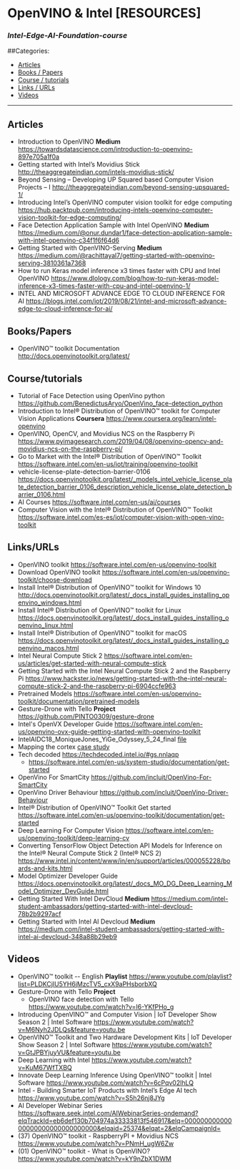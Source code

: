 # OpenVINO & Intel [RESOURCES]
### *Intel-Edge-AI-Foundation-course*

##Categories:
* [Articles](#Articles)
* [Books / Papers](#BooksPapers)
* [Course / tutorials](#Coursetutorials)
* [Links / URLs](#LinksURLs)
* [Videos](#Videos)
---

## Articles
* Introduction to OpenVINO **Medium** https://towardsdatascience.com/introduction-to-openvino-897e705a1f0a
* Getting started with Intel’s Movidius Stick http://theaggregateindian.com/intels-movidius-stick/
* Beyond Sensing – Developing UP Squared based Computer Vision Projects – I http://theaggregateindian.com/beyond-sensing-upsquared-1/
* Introducing Intel’s OpenVINO computer vision toolkit for edge computing https://hub.packtpub.com/introducing-intels-openvino-computer-vision-toolkit-for-edge-computing/
* Face Detection Application Sample with Intel OpenVINO **Medium** https://medium.com/@onur.dundar1/face-detection-application-sample-with-intel-openvino-c34f1f6f64d6
* Getting Started with OpenVINO-Serving **Medium** https://medium.com/@rachittayal7/getting-started-with-openvino-serving-3810361a7368
* How to run Keras model inference x3 times faster with CPU and Intel OpenVINO https://www.dlology.com/blog/how-to-run-keras-model-inference-x3-times-faster-with-cpu-and-intel-openvino-1/
* INTEL AND MICROSOFT ADVANCE EDGE TO CLOUD INFERENCE FOR AI https://blogs.intel.com/iot/2019/08/21/intel-and-microsoft-advance-edge-to-cloud-inference-for-ai/

## Books/Papers
* OpenVINO™ toolkit Documentation http://docs.openvinotoolkit.org/latest/

## Course/tutorials
* Tutorial of Face Detection using OpenVino python https://github.com/BenedictusAryo/OpenVino_face-detection_python
* Introduction to Intel® Distribution of OpenVINO™ toolkit for Computer Vision Applications **Coursera** https://www.coursera.org/learn/intel-openvino
* OpenVINO, OpenCV, and Movidius NCS on the Raspberry Pi https://www.pyimagesearch.com/2019/04/08/openvino-opencv-and-movidius-ncs-on-the-raspberry-pi/
* Go to Market with the Intel® Distribution of OpenVINO™ Toolkit https://software.intel.com/en-us/iot/training/openvino-toolkit
* vehicle-license-plate-detection-barrier-0106 https://docs.openvinotoolkit.org/latest/_models_intel_vehicle_license_plate_detection_barrier_0106_description_vehicle_license_plate_detection_barrier_0106.html
* AI Courses https://software.intel.com/en-us/ai/courses
* Computer Vision with the Intel® Distribution of OpenVINO™ Toolkit https://software.intel.com/es-es/iot/computer-vision-with-open-vino-toolkit

## Links/URLs
* OpenVINO toolkit https://software.intel.com/en-us/openvino-toolkit
* Download OpenVINO toolkit https://software.intel.com/en-us/openvino-toolkit/choose-download
* Install Intel® Distribution of OpenVINO™ toolkit for Windows 10 http://docs.openvinotoolkit.org/latest/_docs_install_guides_installing_openvino_windows.html
* Install Intel® Distribution of OpenVINO™ toolkit for Linux https://docs.openvinotoolkit.org/latest/_docs_install_guides_installing_openvino_linux.html
* Install Intel® Distribution of OpenVINO™ toolkit for macOS https://docs.openvinotoolkit.org/latest/_docs_install_guides_installing_openvino_macos.html
* Intel Neural Compute Stick 2 https://software.intel.com/en-us/articles/get-started-with-neural-compute-stick
* Getting Started with the Intel Neural Compute Stick 2 and the Raspberry Pi https://www.hackster.io/news/getting-started-with-the-intel-neural-compute-stick-2-and-the-raspberry-pi-6904ccfe963
* Pretrained Models https://software.intel.com/en-us/openvino-toolkit/documentation/pretrained-models
* Gesture-Drone with Tello **Project** https://github.com/PINTO0309/gesture-drone
* Intel's OpenVX Developer Guide https://software.intel.com/en-us/openvino-ovx-guide-getting-started-with-openvino-toolkit
* IntelAIDC18_MoniqueJones_YiGe_Odyssey_5_24_final [file](books/IntelAIDC18_MoniqueJones_YiGe_Odyssey_5_24_final.pdf)
* Mapping the cortex [case study](books/max-planck-institute-case-study.pdf)
* Tech decoded https://techdecoded.intel.io/#gs.nnlaqp
    - https://software.intel.com/en-us/system-studio/documentation/get-started
* OpenVino For SmartCity https://github.com/incluit/OpenVino-For-SmartCity
* OpenVino Driver Behaviour https://github.com/incluit/OpenVino-Driver-Behaviour
* Intel® Distribution of OpenVINO™ Toolkit Get started https://software.intel.com/en-us/openvino-toolkit/documentation/get-started
* Deep Learning For Computer Vision https://software.intel.com/en-us/openvino-toolkit/deep-learning-cv
* Converting TensorFlow Object Detection API Models for Inference on the Intel® Neural Compute Stick 2 (Intel® NCS 2) https://www.intel.in/content/www/in/en/support/articles/000055228/boards-and-kits.html
* Model Optimizer Developer Guide https://docs.openvinotoolkit.org/latest/_docs_MO_DG_Deep_Learning_Model_Optimizer_DevGuide.html
* Getting Started With Intel DevCloud **Medium** https://medium.com/intel-student-ambassadors/getting-started-with-intel-devcloud-78b2b9297acf
* Getting Started with Intel AI Devcloud **Medium** https://medium.com/intel-student-ambassadors/getting-started-with-intel-ai-devcloud-348a88b29eb9


## Videos
* OpenVINO™ toolkit -- English **Playlist** https://www.youtube.com/playlist?list=PLDKCjIU5YH6jMzcTV5_cxX9aPHsborbXQ
* Gesture-Drone with Tello **Project**
    - OpenVINO face detection with Tello https://www.youtube.com/watch?v=I6-YKfPHo_g
* Introducing OpenVINO™ and Computer Vision | IoT Developer Show Season 2 | Intel Software https://www.youtube.com/watch?v=M6Nyh2JDLQs&feature=youtu.be
* OpenVINO™ Toolkit and Two Hardware Development Kits | IoT Developer Show Season 2 | Intel Software https://www.youtube.com/watch?v=GtJPBYjuyVU&feature=youtu.be
* Deep Learning with Intel https://www.youtube.com/watch?v=KuM67WfTXBQ
* Innovate Deep Learning Inference Using OpenVINO™ toolkit | Intel Software https://www.youtube.com/watch?v=6cPqv02lhLQ
* Intel - Building Smarter IoT Products with Intel’s Edge AI tech https://www.youtube.com/watch?v=S5h26nj8JYg
* AI Developer Webinar Series https://software.seek.intel.com/AIWebinarSeries-ondemand?elqTrackId=eb6def130b704974a33333813f546917&elq=00000000000000000000000000000000&elqaid=25374&elqat=2&elqCampaignId=
* (37) OpenVINO™ toolkit - RaspberryPI + Movidius NCS  https://www.youtube.com/watch?v=PNmH_ugW6Zw
* (01) OpenVINO™ toolkit - What is OpenVINO? https://www.youtube.com/watch?v=kY9nZbX1DWM
